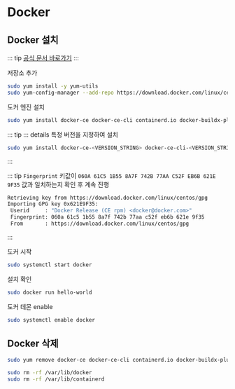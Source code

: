 # Docker

## Docker 설치

::: tip
[공식 문서 바로가기](https://docs.docker.com/engine/install/centos/)
:::

저장소 추가
``` bash
sudo yum install -y yum-utils
sudo yum-config-manager --add-repo https://download.docker.com/linux/centos/docker-ce.repo
```

도커 엔진 설치
``` bash
sudo yum install docker-ce docker-ce-cli containerd.io docker-buildx-plugin docker-compose-plugin
```

::: tip
::: details 특정 버전을 지정하여 설치 
```bash
sudo yum install docker-ce-<VERSION_STRING> docker-ce-cli-<VERSION_STRING> containerd.io docker-buildx-plugin docker-compose-plugin
```
:::

::: tip
`Fingerprint` 키값이 `060A 61C5 1B55 8A7F 742B 77AA C52F EB6B 621E 9F35` 값과 일치하는지 확인 후 계속 진행
``` bash
Retrieving key from https://download.docker.com/linux/centos/gpg
Importing GPG key 0x621E9F35:
 Userid     : "Docker Release (CE rpm) <docker@docker.com>"
 Fingerprint: 060a 61c5 1b55 8a7f 742b 77aa c52f eb6b 621e 9f35
 From       : https://download.docker.com/linux/centos/gpg
```
:::

도커 시작
``` bash
sudo systemctl start docker
```

설치 확인
``` bash
sudo docker run hello-world
```

도커 데몬 enable
``` bash
sudo systemctl enable docker
```

## Docker 삭제
``` bash
sudo yum remove docker-ce docker-ce-cli containerd.io docker-buildx-plugin docker-compose-plugin docker-ce-rootless-extras
```

``` bash
sudo rm -rf /var/lib/docker
sudo rm -rf /var/lib/containerd
```